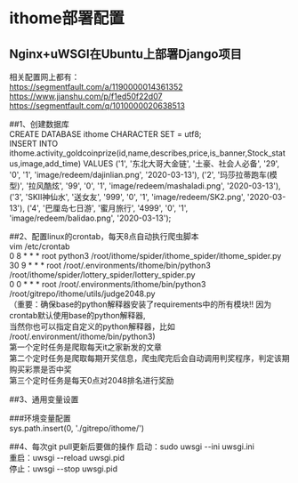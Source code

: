 # ithome部署配置  
## Nginx+uWSGI在Ubuntu上部署Django项目  
相关配置网上都有：  
https://segmentfault.com/a/1190000014361352  
https://www.jianshu.com/p/f1ed50f22d07  
https://segmentfault.com/q/1010000020638513  

##1、创建数据库  
CREATE DATABASE ithome CHARACTER SET = utf8;  
INSERT INTO ithome.activity_goldcoinprize(id,name,describes,price,is_banner,Stock_status,image,add_time) VALUES
('1', '东北大哥大金链', '土豪、社会人必备', '29', '0', '1', 'image/redeem/dajinlian.png', '2020-03-13'),
('2', '玛莎拉蒂跑车(模型)', '拉风酷炫', '99', '0', '1', 'image/redeem/mashaladi.png', '2020-03-13'),
('3', 'SKⅡ神仙水', '送女友', '999', '0', '1', 'image/redeem/SK2.png', '2020-03-13'),
('4', '巴厘岛七日游', '蜜月旅行', '4999', '0', '1', 'image/redeem/balidao.png', '2020-03-13');

##2、配置linux的crontab，每天8点自动执行爬虫脚本  
vim /etc/crontab  
0 8 * * * root python3 /root/ithome/spider/ithome_spider/ithome_spider.py  
30 9 * * * root /root/.environments/ithome/bin/python3 /root/ithome/spider/lottery_spider/lottery_spider.py  
0 0 * * * root /root/.environments/ithome/bin/python3 /root/gitrepo/ithome/utils/judge2048.py    
（重要：确保base的python解释器安装了requirements中的所有模块!!   因为crontab默认使用base的python解释器,  
当然你也可以指定自定义的python解释器，比如 /root/.environment/ithome/bin/python3)  
第一个定时任务是爬取每天it之家新发的文章  
第二个定时任务是爬取每期开奖信息，爬虫爬完后会自动调用判奖程序，判定该期购买彩票是否中奖  
第三个定时任务是每天0点对2048排名进行奖励  


##3、通用变量设置  
[^_^]: #()
###1、配置settings.py下的数据库参数  
    1) DATABASES_HOST = 'localhost'  
    2) DATABASES_NAME = 'ithome'  
    3) DATABASES_USER = 'root'  
    4) DATABASES_PASSWORD = '123456'  
###2、配置settings.py下的邮件参数  
    1) EMAIL_HOST = "smtp.qq.com"  
    2) EMAIL_PORT = 25  
    3) EMAIL_HOST_USER = "xxx@qq.com"  
    4) EMAIL_HOST_PASSWORD = "xxx"   #这个是授权码，不是密码  
    5) EMAIL_USE_TLS = False  
    6) EMAIL_FROM = "xxx"  
###3、部署网页网址（用在发送给别人的注册邮件中）  
    ip_addr = "https://www.qxdq.xyz"    

###环境变量配置  
sys.path.insert(0, './gitrepo/ithome/') 
  
##4、每次git pull更新后要做的操作
启动：sudo uwsgi --ini uwsgi.ini  
重启：uwsgi --reload uwsgi.pid  
停止：uwsgi --stop uwsgi.pid 
  
